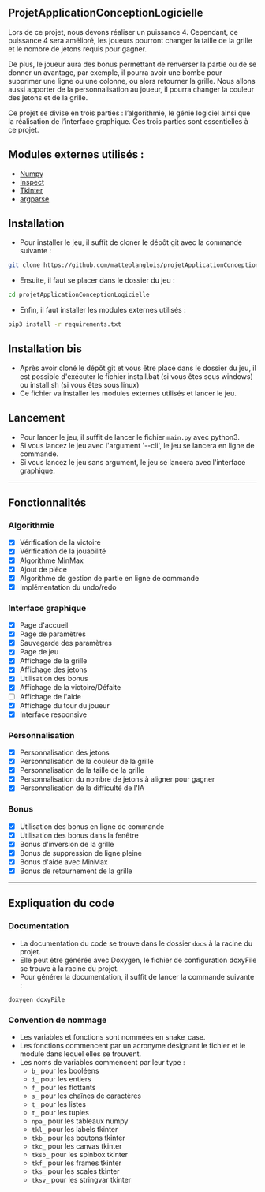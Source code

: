 ## ProjetApplicationConceptionLogicielle
Lors de ce projet, nous devons réaliser un puissance 4. Cependant, ce puissance 
4 sera amélioré, les joueurs pourront changer la taille de la grille et le 
nombre de jetons requis pour gagner.

De plus, le joueur aura des bonus permettant de renverser la partie ou de se 
donner un avantage, par exemple, il pourra avoir une bombe pour supprimer une 
ligne ou une colonne, ou alors retourner la grille.
Nous allons aussi apporter de la personnalisation au joueur, il pourra changer 
la couleur des jetons et de la grille.

Ce projet se divise en trois parties : l’algorithmie, le génie logiciel ainsi 
que la réalisation de l’interface graphique. Ces trois parties sont essentielles
à ce projet.

## Modules externes utilisés :
* [Numpy](https://numpy.org)
* [Inspect](https://docs.python.org/3/library/inspect.html)
* [Tkinter](https://docs.python.org/3/library/tkinter.html)
* [argparse](https://docs.python.org/3/library/argparse.html)

## Installation
* Pour installer le jeu, il suffit de cloner le dépôt git avec la commande suivante :
```bash
git clone https://github.com/matteolanglois/projetApplicationConceptionLogicielle.git
```
* Ensuite, il faut se placer dans le dossier du jeu :
```bash
cd projetApplicationConceptionLogicielle
```
* Enfin, il faut installer les modules externes utilisés :
```bash
pip3 install -r requirements.txt
```

## Installation bis
* Après avoir cloné le dépôt git et vous être placé dans le dossier du jeu, il est possible 
d'exécuter le fichier install.bat (si vous êtes sous windows) ou install.sh (si vous êtes sous linux)
* Ce fichier va installer les modules externes utilisés et lancer le jeu.

## Lancement
* Pour lancer le jeu, il suffit de lancer le fichier `main.py` avec python3.
* Si vous lancez le jeu avec l'argument '--cli', le jeu se lancera en ligne de commande.
* Si vous lancez le jeu sans argument, le jeu se lancera avec l'interface graphique.

_____________________
## Fonctionnalités
### Algorithmie
- [x] Vérification de la victoire
- [x] Vérification de la jouabilité
- [x] Algorithme MinMax
- [x] Ajout de pièce
- [x] Algorithme de gestion de partie en ligne de commande
- [x] Implémentation du undo/redo

### Interface graphique
- [x] Page d'accueil
- [x] Page de paramètres
- [x] Sauvegarde des paramètres
- [x] Page de jeu
- [x] Affichage de la grille
- [x] Affichage des jetons
- [x] Utilisation des bonus
- [x] Affichage de la victoire/Défaite
- [ ] Affichage de l'aide
- [x] Affichage du tour du joueur
- [x] Interface responsive

### Personnalisation
- [x] Personnalisation des jetons
- [x] Personnalisation de la couleur de la grille
- [x] Personnalisation de la taille de la grille
- [x] Personnalisation du nombre de jetons à aligner pour gagner
- [x] Personnalisation de la difficulté de l'IA

### Bonus
- [x] Utilisation des bonus en ligne de commande
- [x] Utilisation des bonus dans la fenêtre
- [x] Bonus d'inversion de la grille
- [x] Bonus de suppression de ligne pleine
- [x] Bonus d'aide avec MinMax
- [x] Bonus de retournement de la grille

_____________________
## Expliquation du code
### Documentation
* La documentation du code se trouve dans le dossier `docs` à la racine du projet.
* Elle peut être générée avec Doxygen, le fichier de configuration doxyFile se trouve à la racine du projet.
* Pour générer la documentation, il suffit de lancer la commande suivante :
```bash
doxygen doxyFile
```

### Convention de nommage
* Les variables et fonctions sont nommées en snake_case.
* Les fonctions commencent par un acronyme désignant le fichier et le module dans lequel elles se trouvent.
* Les noms de variables commencent par leur type :
  * `b_` pour les booléens
  * `i_` pour les entiers
  * `f_` pour les flottants
  * `s_` pour les chaînes de caractères
  * `t_` pour les listes
  * `t_` pour les tuples
  * `npa_` pour les tableaux numpy
  * `tkl_` pour les labels tkinter
  * `tkb_` pour les boutons tkinter
  * `tkc_` pour les canvas tkinter
  * `tksb_` pour les spinbox tkinter
  * `tkf_` pour les frames tkinter
  * `tks_` pour les scales tkinter
  * `tksv_` pour les stringvar tkinter